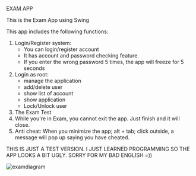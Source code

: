 EXAM APP

This is the Exam App using Swing

This app includes the following functions:
1. Login/Register system:
   - You can login/register account
   - It has account and password checking feature.
   - If you enter the wrong password 5 times, the app will freeze for 5 seconds
2. Login as root:
   - manage the application
   - add/delete user
   - show list of account
   - show application
   - Lock/Unlock user   
3. The Exam Test
4. While you're in Exam, you cannot exit the app. Just finish and it will close.
5. Anti cheat: When you minimize the app; alt + tab; click outside, a message will pop up saying you have cheated.

THIS IS JUST A TEST VERSION. I JUST LEARNED PROGRAMMING SO THE APP LOOKS A BIT UGLY. SORRY FOR MY BAD ENGLISH =))

![examdiagram](https://github.com/user-attachments/assets/29db7561-dafe-40f9-81d1-aaf522692ad6)
